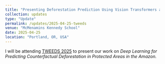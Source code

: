 ```yaml
---
title: "Presenting Deforestation Prediction Using Vision Transformers at TWEEDS 2025 "
collection: updates
type: "Update"
permalink: /updates/2025-04-25-tweeds
venue: "McMenamins Kennedy School"
date: 2025-04-25
location: "Portland, OR, USA"
---
```


I will be attending [TWEEDS 2025](https://tweeds.io) to present our work on
<em>Deep Learning for Predicting Counterfactual Deforestation in Protected Areas in the Amazon.<em/>